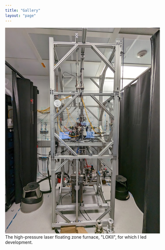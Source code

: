 ```yaml
---
title: "Gallery"
layout: "page"
---
```


![lokiiframe.png](img/lokiiframe.png)
The high-pressure laser floating zone furnace, "LOKII", for which I led development.
